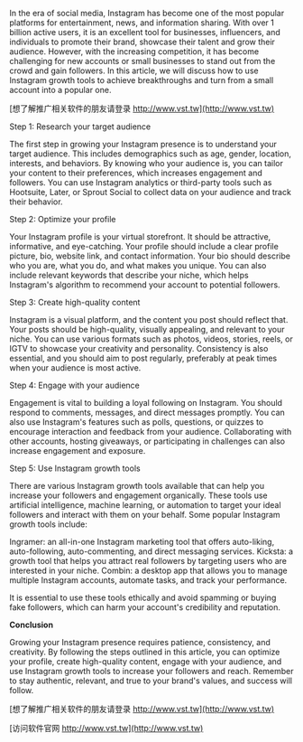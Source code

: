 In the era of social media, Instagram has become one of the most popular platforms for entertainment, news, and information sharing. With over 1 billion active users, it is an excellent tool for businesses, influencers, and individuals to promote their brand, showcase their talent and grow their audience. However, with the increasing competition, it has become challenging for new accounts or small businesses to stand out from the crowd and gain followers. In this article, we will discuss how to use Instagram growth tools to achieve breakthroughs and turn from a small account into a popular one.

[想了解推广相关软件的朋友请登录 http://www.vst.tw](http://www.vst.tw)

Step 1: Research your target audience

The first step in growing your Instagram presence is to understand your target audience. This includes demographics such as age, gender, location, interests, and behaviors. By knowing who your audience is, you can tailor your content to their preferences, which increases engagement and followers. You can use Instagram analytics or third-party tools such as Hootsuite, Later, or Sprout Social to collect data on your audience and track their behavior.

Step 2: Optimize your profile

Your Instagram profile is your virtual storefront. It should be attractive, informative, and eye-catching. Your profile should include a clear profile picture, bio, website link, and contact information. Your bio should describe who you are, what you do, and what makes you unique. You can also include relevant keywords that describe your niche, which helps Instagram's algorithm to recommend your account to potential followers.

Step 3: Create high-quality content

Instagram is a visual platform, and the content you post should reflect that. Your posts should be high-quality, visually appealing, and relevant to your niche. You can use various formats such as photos, videos, stories, reels, or IGTV to showcase your creativity and personality. Consistency is also essential, and you should aim to post regularly, preferably at peak times when your audience is most active.

Step 4: Engage with your audience

Engagement is vital to building a loyal following on Instagram. You should respond to comments, messages, and direct messages promptly. You can also use Instagram's features such as polls, questions, or quizzes to encourage interaction and feedback from your audience. Collaborating with other accounts, hosting giveaways, or participating in challenges can also increase engagement and exposure.

Step 5: Use Instagram growth tools

There are various Instagram growth tools available that can help you increase your followers and engagement organically. These tools use artificial intelligence, machine learning, or automation to target your ideal followers and interact with them on your behalf. Some popular Instagram growth tools include:

Ingramer: an all-in-one Instagram marketing tool that offers auto-liking, auto-following, auto-commenting, and direct messaging services.
Kicksta: a growth tool that helps you attract real followers by targeting users who are interested in your niche.
Combin: a desktop app that allows you to manage multiple Instagram accounts, automate tasks, and track your performance.

It is essential to use these tools ethically and avoid spamming or buying fake followers, which can harm your account's credibility and reputation.

**Conclusion**

Growing your Instagram presence requires patience, consistency, and creativity. By following the steps outlined in this article, you can optimize your profile, create high-quality content, engage with your audience, and use Instagram growth tools to increase your followers and reach. Remember to stay authentic, relevant, and true to your brand's values, and success will follow.

[想了解推广相关软件的朋友请登录 http://www.vst.tw](http://www.vst.tw)


[访问软件官网 http://www.vst.tw](http://www.vst.tw)

